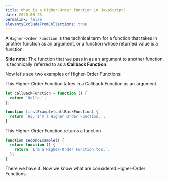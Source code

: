 ```yaml
---
title: What is a Higher-Order function in JavaScript?
date: 2020-06-23
permalink: false
eleventyExcludeFromCollections: true
---
```


A `Higher-Order Function` is the technical term for a function that takes in another function as an argument, or a function whose returned value is a function.

**Side note:** The function that we pass in as an argument to another function, is technically referred to as a **Callback Function**.

Now let's see two examples of Higher-Order Functions:

This Higher-Order Function takes in a Callback Function as an argument.

```js
let callBackFunction = function () {
  return `Hello.`;
};

function firstExample(callBackFunction) {
  return `Hi, I'm a Higher Order Function.`;
}
```

This Higher-Order Function returns a function.

```js
function secondExample() {
  return function () {
    return `I'm a Higher-Order Function too.`;
  };
}
```

There we have it. Now we know what are considered Higher-Order Functions.
